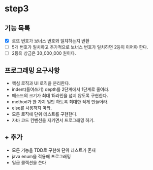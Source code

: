 # step3
## 기능 목록
- [x] 로또 번호가 보너스 번호와 일치하는지 반환
- [ ] 5개 번호가 일치하고 추가적으로 보너스 번호가 일치하면 2등이 이어야 한다.
- [ ] 2등의 상금은 30_000_000 원이다.

## 프로그래밍 요구사항
- 핵심 로직과 UI 로직을 분리한다.
- indent(들여쓰기) depth를 2단계에서 1단계로 줄여라.
- 메소드의 크기가 최대 15라인을 넘지 않도록 구현한다.
- method가 한 가지 일만 하도록 최대한 작게 만들어라.
- else를 사용하지 마라.
- 모든 로직에 단위 테스트를 구현한다.
- 자바 코드 컨벤션을 지키면서 프로그래밍 하기.

## + 추가
- 모든 기능을 TDD로 구현해 단위 테스트가 존재
- java enum을 적용해 프로그래밍
- 일급 콜렉션을 쓴다